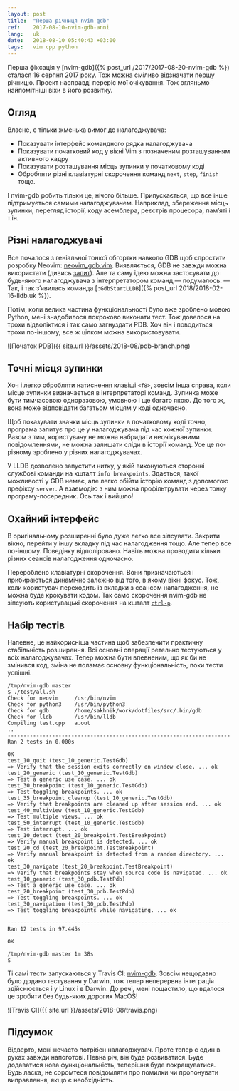 ```yaml
---
layout: post
title:  "Перша річниця nvim-gdb"
ref:    2017-08-10-nvim-gdb-anni
lang:   uk
date:   2018-08-10 05:40:43 +03:00
tags:   vim cpp python
---
```


Перша фіксація у [nvim-gdb]({% post_url /2017/2017-08-20-nvim-gdb %}) сталася 16
серпня 2017 року. Тож можна сміливо відзначати першу річницю.
Проект насправді переріс мої очікування. Тож огляньмо найпомітніші віхи в його
розвитку.


Огляд
-----

Власне, є тільки жменька вимог до налагоджувача:

* Показувати інтерфейс командного рядка налагоджувача
* Показувати початковий код у вікні Vim з позначеним розташуванням активного
    кадру
* Показувати розташування місць зупинки у початковому коді
* Обробляти різні клавіатурні скорочення команд `next`, `step`, `finish`
  тощо.

І nvim-gdb робить тільки це, нічого більше. Припускається, що все інше
підтримується самими налагоджувачем.
Наприклад, збереження місць зупинки, перегляд історії, коду асемблера, реєстрів
процесора, пам’яті і т.ін.


Різні налагоджувачі
-------------------

Все почалося з геніальної тонкої обгортки навколо GDB щоб спростити розробку
Neovim: [neovim_gdb.vim](https://github.com/neovim/neovim/blob/master/contrib/gdb/neovim_gdb.vim).
Виявляється, GDB не завжди можна використати
(дивись [запит](https://github.com/sakhnik/nvim-gdb/issues/1#issue-296286720)).
Але та саму ідею можна застосувати до будь-якого налагоджувача з інтерпретатором
команд,— подумалось. — Так, і так з’явилась команда
[`:GdbStartLLDB`]({% post_url 2018/2018-02-16-lldb.uk %}).

Потім, коли велика частина функціональності було вже зроблено мовою Python, мені
знадобилося покроково виконати тест.  Тож довелося на трохи відволіктися і так
само загнуздати PDB.
Хоч він і поводиться трохи по-іншому, все ж цілком можна використовувати.

![Початок PDB]({{ site.url }}/assets/2018-08/pdb-branch.png)


Точні місця зупинки
-------------------

Хоч і легко обробляти натиснення клавіші `<f8>`, зовсім інша справа, коли місце
зупинки визначається в інтерпретаторі команд.  Зупинка може бути тимчасовою
одноразовою, умовною і ще багато якою. До того ж, вона може відповідати багатьом
місцям у коді одночасно.

Щоб показувати значки місць зупинки в початковому коді точно, програма запитує
про це у налагоджувача під час кожної зупинки. Разом з тим, користувачу не можна
набридати неочікуваними повідомленнями, не можна залишати сліди в історії
команд. Усе це по-різному зроблено у різних налагоджувачах.

У LLDB дозволено запустити нитку, у якій виконуються сторонні службові команди
на кшталт `info breakpoints`.  Здається, такої можливості у GDB немає, але
легко обійти історію команд з допомогою префіксу `server`. А взаємодію з ним
можна профільтрувати через тонку програму-посередник. Ось так і вийшло!


Охайний інтерфейс
-----------------

В оригінальному розширенні було дуже легко все зіпсувати. Закрити вікно, перейти
у іншу вкладку під час налагодження тощо. Але тепер все по-іншому.
Поведінку відполіровано. Навіть можна проводити кільки різних сеансів
налагодження одночасно.

Перероблено клавіатурні скорочення. Вони призначаються і прибираються динамічно
залежно від того, в якому вікні фокус. Тож, коли користувач переходить із
вкладки з сеансом налагодження, не можна буде крокувати кодом.  Так само
скорочення nvim-gdb не зіпсують користувацькі скорочення на кшталт
[`ctrl-p`](https://github.com/ctrlpvim/ctrlp.vim).


Набір тестів
------------

Напевне, це найкорисніша частина щоб забезпечити практичну стабільність
розширення. Всі основні операції ретельно тестуються у всіх налагоджувачах.
Тепер можна бути впевненим, що як би не змінився код, зміна не поламає основну
функціональність, поки тести успішні.

```
/tmp/nvim-gdb master
$ ./test/all.sh
Check for neovim     /usr/bin/nvim
Check for python3    /usr/bin/python3
Check for gdb        /home/sakhnik/work/dotfiles/src/.bin/gdb
Check for lldb       /usr/bin/lldb
Compiling test.cpp   a.out
..
----------------------------------------------------------------------
Ran 2 tests in 0.000s

OK
test_10_quit (test_10_generic.TestGdb)
=> Verify that the session exits correctly on window close. ... ok
test_20_generic (test_10_generic.TestGdb)
=> Test a generic use case. ... ok
test_30_breakpoint (test_10_generic.TestGdb)
=> Test toggling breakpoints. ... ok
test_35_breakpoint_cleanup (test_10_generic.TestGdb)
=> Verify that breakpoints are cleaned up after session end. ... ok
test_40_multiview (test_10_generic.TestGdb)
=> Test multiple views. ... ok
test_50_interrupt (test_10_generic.TestGdb)
=> Test interrupt. ... ok
test_10_detect (test_20_breakpoint.TestBreakpoint)
=> Verify manual breakpoint is detected. ... ok
test_20_cd (test_20_breakpoint.TestBreakpoint)
=> Verify manual breakpoint is detected from a random directory. ... ok
test_30_navigate (test_20_breakpoint.TestBreakpoint)
=> Verify that breakpoints stay when source code is navigated. ... ok
test_10_generic (test_30_pdb.TestPdb)
=> Test a generic use case. ... ok
test_20_breakpoint (test_30_pdb.TestPdb)
=> Test toggling breakpoints. ... ok
test_30_navigation (test_30_pdb.TestPdb)
=> Test toggling breakpoints while navigating. ... ok

----------------------------------------------------------------------
Ran 12 tests in 97.445s

OK

/tmp/nvim-gdb master 1m 38s
$
```

Ті самі тести запускаються у Travis CI:
[nvim-gdb](https://travis-ci.org/sakhnik/nvim-gdb).  Зовсім нещодавно було
додано тестування у Darwin, тож тепер неперервна інтеграція здійснюється і у
Linux і в Darwin.
До речі, мені пощастило, що вдалося це зробити без будь-яких дорогих MacOS!

![Travis CI]({{ site.url }}/assets/2018-08/travis.png)


Підсумок
--------

Відверто, мені нечасто потрібен налагоджувач. Проте тепер є один в руках
завжди напоготові. Певна річ, він буде розвиватися. Буде додаватися нова
функціональність, теперішня буде покращуватися.
Будь ласка, не соромтеся повідомляти про помилки чи пропонувати виправлення,
якщо є необхідність.

<script src="https://asciinema.org/a/195787.js" id="asciicast-195787" async></script>

